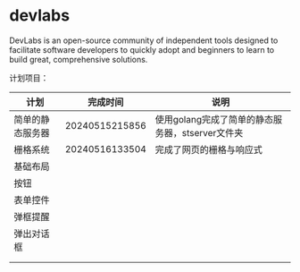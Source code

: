 # devlabs

DevLabs is an open-source community of independent tools designed to facilitate software developers to quickly adopt and beginners to learn to build great, comprehensive solutions.

计划项目：

| 计划             | 完成时间       | 说明                                             |
| ---------------- | -------------- | ------------------------------------------------ |
| 简单的静态服务器 | 20240515215856 | 使用golang完成了简单的静态服务器，stserver文件夹 |
| 栅格系统         | 20240516133504 | 完成了网页的栅格与响应式                         |
| 基础布局         |                |                                                  |
| 按钮             |                |                                                  |
| 表单控件         |                |                                                  |
| 弹框提醒         |                |                                                  |
| 弹出对话框       |                |                                                  |
|                  |                |                                                  |
|                  |                |                                                  |
